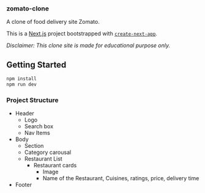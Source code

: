 ### zomato-clone

A clone of food delivery site Zomato.

This is a [Next.js](https://nextjs.org/) project bootstrapped with [`create-next-app`](https://github.com/vercel/next.js/tree/canary/packages/create-next-app).

_Disclaimer: This clone site is made for educational purpose only._

## Getting Started

```bash
npm install  
npm run dev
```

### Project Structure

- Header
    - Logo
    - Search box
    - Nav Items
- Body
    - Section
    - Category carousal
    - Restaurant List
        - Restaurant cards 
            - Image
            - Name of the Restaurant, Cuisines, ratings, price, delivery time
- Footer
